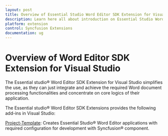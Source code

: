 ```yaml
---
layout: post
title: Overview of Essential Studio Word Editor SDK Extension for Visual Studio | Syncfusion
description: Learn here all about introduction on Essential Studio Word Editor SDK extension for Visual Studio which made integration ease.
platform: extension
control: Syncfusion Extensions
documentation: ug
---
```


# Overview of Word Editor SDK Extension for Visual Studio

The Essential studio® Word Editor SDK Extension for Visual Studio simplifies the use, as they can just integrate and achieve the required Word document processing functionalities and concentrate on core logics of their application.

The Essential studio® Word Editor SDK Extensions provides the following add-ins in Visual Studio:

[Project-Template](template-studio):  Creates Essential Studio® Word Editor applications with required configuration for development with Syncfusion® component.